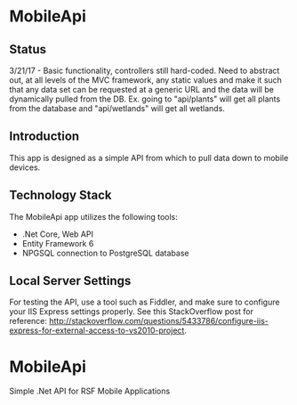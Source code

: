﻿# MobileApi

## Status
3/21/17 - Basic functionality, controllers still hard-coded. Need to abstract out, at all levels of the MVC framework, any static values and make it such that any data set can be requested at a generic URL and the data will be dynamically pulled from the DB. 
Ex. going to "api/plants" will get all plants from the database and "api/wetlands" will get all wetlands.

## Introduction
This app is designed as a simple API from which to pull data down to mobile devices. 

## Technology Stack
The MobileApi app utilizes the following tools:
* .Net Core, Web API
* Entity Framework 6
* NPGSQL connection to PostgreSQL database

## Local Server Settings
For testing the API, use a tool such as Fiddler, and make sure to configure your IIS Express settings properly. See this StackOverflow post for reference: http://stackoverflow.com/questions/5433786/configure-iis-express-for-external-access-to-vs2010-project.

# MobileApi
Simple .Net API for RSF Mobile Applications
